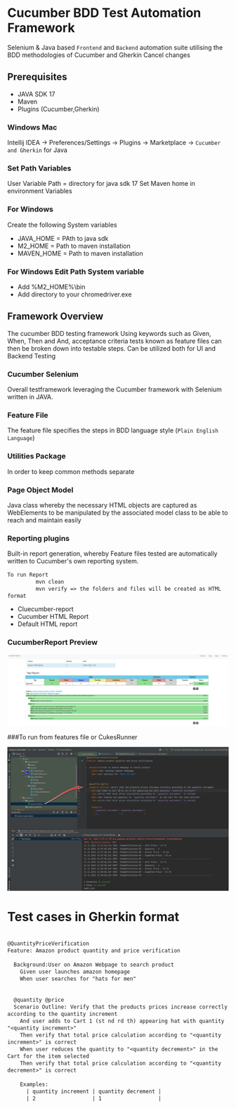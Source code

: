 
# Cucumber BDD Test Automation Framework


Selenium & Java based `Frontend` and `Backend` automation suite utilising the BDD methodologies of Cucumber and Gherkin
Cancel changes
## Prerequisites

-  JAVA SDK 17
-  Maven
-  Plugins (Cucumber,Gherkin)

### Windows Mac

Intellij IDEA   -> Preferences/Settings   -> Plugins ->  Marketplace -> `Cucumber and Gherkin` for Java

### Set Path Variables

User Variable Path = directory for java sdk 17
Set Maven home in environment Variables

### For Windows
Create the following System variables
- JAVA_HOME = PAth to java sdk
- M2_HOME = Path to maven installation
- MAVEN_HOME = Path to maven installation

### For Windows Edit Path System variable
- Add %M2_HOME%\bin
- Add directory to your chromedriver.exe



## Framework Overview

The cucumber BDD testing framework Using keywords such as Given, When, Then and And, acceptance criteria tests known as feature files can then be broken down into testable steps.
Can be utilized both for UI and Backend Testing

### Cucumber Selenium
Overall testframework leveraging the Cucumber framework with Selenium written in JAVA.

### Feature File
The feature file specifies the steps in BDD language style (`Plain English Language`)

### Utilities Package
In order to keep common methods separate

### Page Object Model
Java class whereby the necessary HTML objects are captured as WebElements to be manipulated by the associated model class to be able to reach and maintain easily


### Reporting plugins
Built-in report generation, whereby Feature files tested are automatically written to Cucumber's own reporting system.

```
To run Report
         mvn clean
         mvn verify => the folders and files will be created as HTML format
```
<ul>
  <li>Cluecumber-report</li>
  <li>Cucumber HTML Report</li>
  <li>Default HTML report</li>
</ul>

### CucumberReport Preview

![CucumberHtmlReport.png](CucumberHtmlReport.png)

###To run from features file or CukesRunner

![FeatureFile.png](FeatureFile.png)


# Test cases in Gherkin format


```

@QuantityPriceVerification
Feature: Amazon product quantity and price verification

  Background:User on Amazon Webpage to search product
    Given user launches amazon homepage
    When user searches for "hats for men"


  @quantity @price
  Scenario Outline: Verify that the products prices increase correctly according to the quantity increment
    And user adds to Cart 1 (st nd rd th) appearing hat with quantity "<quantity increment>"
    Then verify that total price calculation according to "<quantity increment>" is correct
    When user reduces the quantity to "<quantity decrement>" in the Cart for the item selected
    Then verify that total price calculation according to "<quantity decrement>" is correct

    Examples:
      | quantity increment | quantity decrement |
      | 2                  | 1                  |